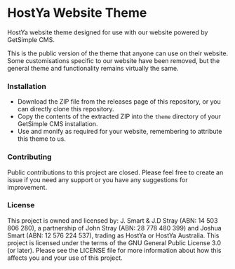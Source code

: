 # HostYa Website Theme
HostYa website theme designed for use with our website powered by GetSimple CMS.

This is the public version of the theme that anyone can use on their website. Some customisations specific to our website have been removed, but the general theme and functionality remains virtually the same.

### Installation
- Download the ZIP file from the releases page of this repository, or you can directly clone this repository.
- Copy the contents of the extracted ZIP into the `theme` directory of your GetSimple CMS installation.
- Use and monify as required for your website, remembering to attribute this theme to us.

### Contributing
Public contributions to this project are closed. Please feel free to create an issue if you need any support or you have any suggestions for improvement.

### License
This project is owned and licensed by: J. Smart & J.D Stray (ABN: 14 503 806 280), a partnership of John Stray (ABN: 28 778 480 399) and Joshua Smart (ABN: 12 576 224 537), trading as HostYa or HostYa Australia. This project is licensed under the terms of the GNU General Public License 3.0 (or later). Please see the LICENSE file for more information about how this affects you and your use of this project.
